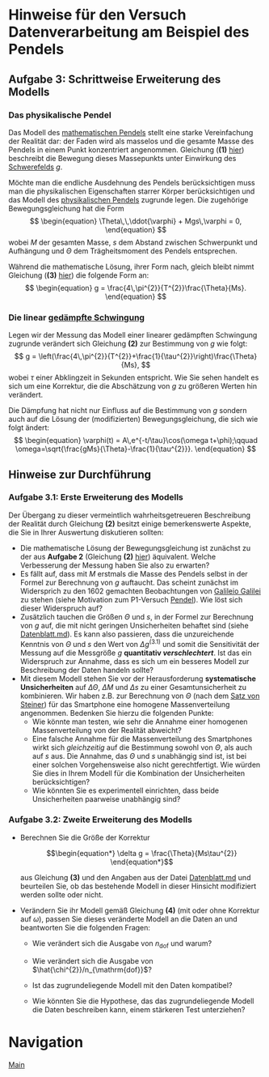 # Hinweise für den Versuch Datenverarbeitung am Beispiel des Pendels

## Aufgabe 3: Schrittweise Erweiterung des Modells

### Das physikalische Pendel

Das Modell des [mathematischen Pendels](https://de.wikipedia.org/wiki/Mathematisches_Pendel) stellt eine starke Vereinfachung der Realität dar: der Faden wird als masselos und die gesamte Masse des Pendels in einem Punkt konzentriert angenommen. Gleichung (**(1)** [hier](https://gitlab.kit.edu/kit/etp-lehre/p1-praktikum/students/-/blob/main/Vorversuch/doc/Hinweise-Aufgabe-2.md)) beschreibt die Bewegung dieses Massepunkts unter Einwirkung des [Schwerefelds](https://de.wikipedia.org/wiki/Schwerefeld) $g$. 

Möchte man die endliche Ausdehnung des Pendels berücksichtigen muss man die physikalischen Eigenschaften starrer Körper berücksichtigen und das Modell des [physikalischen Pendels](https://de.wikipedia.org/wiki/Physikalisches_Pendel) zugrunde legen. Die zugehörige Bewegungsgleichung hat die Form 
$$
\begin{equation}
\Theta\,\,\ddot{\varphi} + Mgs\,\varphi = 0,
\end{equation}
$$
wobei $M$ der gesamten Masse, $s$ dem Abstand zwischen Schwerpunkt und Aufhängung und $\Theta$ dem Trägheitsmoment des Pendels entsprechen.

Während die mathematische Lösung, ihrer Form nach, gleich bleibt nimmt Gleichung (**(3)** [hier](https://gitlab.kit.edu/kit/etp-lehre/p1-praktikum/students/-/blob/main/Vorversuch/doc/Hinweise-Aufgabe-2.md)) die folgende Form an:
$$
\begin{equation}
g = \frac{4\,\pi^{2}}{T^{2}}\frac{\Theta}{Ms}.
\end{equation}
$$
### Die linear [gedämpfte Schwingung](https://de.wikipedia.org/wiki/Schwingung#Linear_ged%C3%A4mpfte_Schwingung)

Legen wir der Messung das Modell einer linearer gedämpften Schwingung zugrunde verändert sich Gleichung **(2)** zur Bestimmung von $g$ wie folgt: 
$$
g = \left(\frac{4\,\pi^{2}}{T^{2}}+\frac{1}{\tau^{2}}\right)\frac{\Theta}{Ms},
$$
wobei $\tau$ einer Abklingzeit in Sekunden entspricht. Wie Sie sehen handelt es sich um eine Korrektur, die die Abschätzung von $g$ zu größeren Werten hin verändert.  

Die Dämpfung hat nicht nur Einfluss auf die Bestimmung von $g$ sondern auch auf die Lösung der (modifizierten) Bewegungsgleichung, die sich wie folgt ändert:
$$
\begin{equation}
\varphi(t) = A\,e^{-t/\tau}\cos(\omega t+\phi);\qquad
\omega=\sqrt{\frac{gMs}{\Theta}-\frac{1}{\tau^{2}}}.
\end{equation}
$$

## Hinweise zur Durchführung

### Aufgabe 3.1: Erste Erweiterung des Modells

Der Übergang zu dieser vermeintlich wahrheitsgetreueren Beschreibung der Realität durch Gleichung **(2)** besitzt einige bemerkenswerte Aspekte, die Sie in Ihrer Auswertung diskutieren sollten: 

- Die mathematische Lösung der Bewegungsgleichung ist zunächst zu der aus **Aufgabe 2** (Gleichung **(2)** [hier](https://gitlab.kit.edu/kit/etp-lehre/p1-praktikum/students/-/blob/main/Vorversuch/doc/Hinweise-Aufgabe-2.md)) äquivalent. Welche Verbesserung der Messung haben Sie also zu erwarten?
- Es fällt auf, dass mit $M$ erstmals die Masse des Pendels selbst in der Formel zur Berechnung von $g$ auftaucht. Das scheint zunächst im Widersprich zu den 1602 gemachten Beobachtungen von [Galileio Galilei](https://de.wikipedia.org/wiki/Galileo_Galilei) zu stehen (siehe Motivation zum P1-Versuch [Pendel](https://gitlab.kit.edu/kit/etp-lehre/p1-praktikum/students/-/tree/main/Pendel)). Wie löst sich dieser Widerspruch auf? 
- Zusätzlich tauchen die Größen $\Theta$ und $s$, in der Formel zur Berechnung von $g$ auf, die mit nicht geringen Unsicherheiten behaftet sind (siehe [Datenblatt.md](https://gitlab.kit.edu/kit/etp-lehre/p1-praktikum/students/-/blob/main/Vorversuch/Datenblatt.md)). Es kann also passieren, dass die unzureichende Kenntnis von $\Theta$ und $s$ den Wert von $\Delta g^{(3.1)}$ und somit die Sensitivität der Messung auf die Messgröße $g$ **quantitativ *verschlechtert***. Ist das ein Widerspruch zur Annahme, dass es sich um ein besseres Modell zur Beschreibung der Daten handeln sollte?
- Mit diesem Modell stehen Sie vor der Herausforderung **systematische Unsicherheiten** auf $\Delta\Theta$, $\Delta M$ und $\Delta s$ zu einer Gesamtunsicherheit zu kombinieren. Wir haben z.B. zur Berechnung von $\Theta$ (nach dem [Satz von Steiner](https://de.wikipedia.org/wiki/Steinerscher_Satz)) für das Smartphone eine homogene Massenverteilung angenommen. Bedenken Sie hierzu die folgenden Punkte:
  - Wie könnte man testen, wie sehr die Annahme einer homogenen Massenverteilung von der Realität abweicht? 
  - Eine falsche Annahme für die Massenverteilung des Smartphones wirkt sich *gleichzeitig* auf die Bestimmung sowohl von $\Theta$, als auch auf $s$ aus. Die Annahme, das $\Theta$ und $s$ unabhängig sind ist, ist bei einer solchen Vorgehensweise also nicht gerechtfertigt. Wie würden Sie dies in Ihrem Modell für die Kombination der Unsicherheiten berücksichtigen?
  - Wie könnten Sie es experimentell einrichten, dass beide Unsicherheiten paarweise unabhängig sind? 

### Aufgabe 3.2: Zweite Erweiterung des Modells

- Berechnen Sie die Größe der Korrektur 

  ```math
  \begin{equation*}
  \delta g = \frac{\Theta}{Ms\tau^{2}}
  \end{equation*}
  ```

  aus Gleichung **(3)** und den Angaben aus der Datei [Datenblatt.md](https://gitlab.kit.edu/kit/etp-lehre/p1-praktikum/students/-/blob/main/Vorversuch/Datenblatt.md) und beurteilen Sie, ob das bestehende Modell in dieser Hinsicht modifiziert werden sollte oder nicht. 

- Verändern Sie ihr Modell gemäß Gleichung **(4)** (mit oder ohne Korrektur auf $\omega$), passen Sie dieses veränderte Modell an die Daten an und beantworten Sie die folgenden Fragen: 

  - Wie verändert sich die Ausgabe von $n_{\mathrm{dof}}$ und warum?

  - Wie verändert sich die Ausgabe von $\hat{\chi^{2}}/n_{\mathrm{dof}}$?

  - Ist das zugrundeliegende Modell mit den Daten kompatibel? 
  
  - Wie könnten Sie die Hypothese, das das zugrundeliegende Modell die Daten beschreiben kann, einem stärkeren Test unterziehen?


# Navigation

[Main](https://gitlab.kit.edu/kit/etp-lehre/p1-praktikum/students/-/tree/main/Vorversuch)


